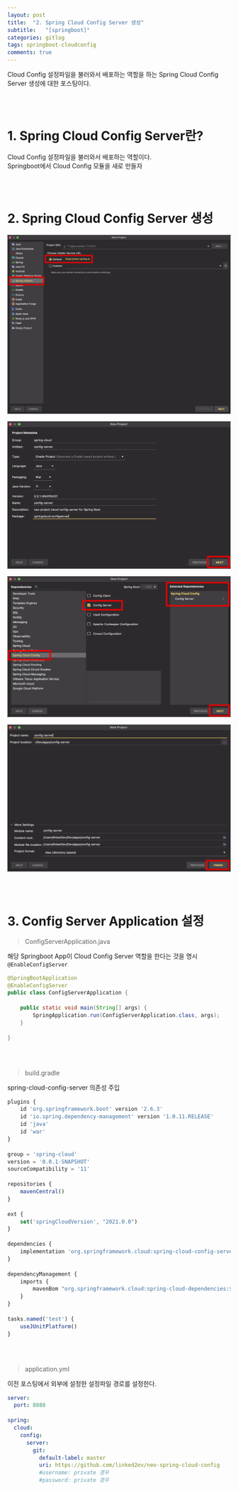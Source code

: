 ```yaml
---
layout: post
title:  "2. Spring Cloud Config Server 생성"
subtitle:   "[springboot]"
categories: gitlog
tags: springboot-cloudconfig
comments: true
---
```


Cloud Config 설정파일을 불러와서 배포하는 역할을 하는 Spring Cloud Config Server 생성에 대한 포스팅이다.

<br><br>


# 1. Spring Cloud Config Server란?

Cloud Config 설정파일을 불러와서 배포하는 역할이다.  
Springboot에서 Cloud Config 모듈을 새로 만들자

<br><br>


# 2. Spring Cloud Config Server 생성

[![ccs-s1](/assets/img/2022/ccs-s1.png)]() <br>

[![ccs-s2](/assets/img/2022/ccs-s2.png)]() <br>

[![ccs-s3](/assets/img/2022/ccs-s3.png)]() <br>

[![ccs-s4](/assets/img/2022/ccs-s4.png)]() <br>

<br><br>


# 3. Config Server Application 설정

> ConfigServerApplication.java

해당 Springboot App이 Cloud Config Server 역할을 한다는 것을 명시 `@EnableConfigServer`

```java
@SpringBootApplication
@EnableConfigServer
public class ConfigServerApplication {

    public static void main(String[] args) {
        SpringApplication.run(ConfigServerApplication.class, args);
    }

}
```

<br><br>


> build.gradle

spring-cloud-config-server 의존성 주입

```js
plugins {
    id 'org.springframework.boot' version '2.6.3'
    id 'io.spring.dependency-management' version '1.0.11.RELEASE'
    id 'java'
    id 'war'
}

group = 'spring-cloud'
version = '0.0.1-SNAPSHOT'
sourceCompatibility = '11'

repositories {
    mavenCentral()
}

ext {
    set('springCloudVersion', "2021.0.0")
}

dependencies {
    implementation 'org.springframework.cloud:spring-cloud-config-server'
}

dependencyManagement {
    imports {
        mavenBom "org.springframework.cloud:spring-cloud-dependencies:${springCloudVersion}"
    }
}

tasks.named('test') {
    useJUnitPlatform()
}
```

<br><br>


> application.yml

이전 포스팅에서 외부에 설정한 설정파일 경로를 설정한다.

```yml
server:
  port: 8888

spring:
  cloud:
    config:
      server:
        git:
          default-label: master
          uri: https://github.com/linked2ev/neo-spring-cloud-config
          #username: private 경우
          #password: private 경우
```

